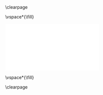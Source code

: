 \clearpage

\vspace*{\fill}

![**Figure 3**.
*AP2/EREBP*-like and *MADS*-box transcription factors change expression between IM and DM.
For each family, we plotted genes that were in the top 10% of all genes by absolute L~2~FC between IM and DM, without filtering on adjusted *p*-value.
Genes in the upper panels had higher expression at the DM stage, whilst genes in the lower panels had higher expression at the IM stage.
Most *AP2/EREBP*-like genes that pass the 10% cutoff were more highly expressed in the IM.
*AP2/EREBP*-like genes that were more highly expressed in IM mainly belong to the ERF and DREB clades.
In contrast, most *MADS*-box genes that pass the cutoff were more highly expressed at the DM stage.
Clades for *AP2/EREBP*-like genes are from the Plant Transcription Factor Database v4.0 [@jinPlantTFDBCentralHub2017] and @sharoniGeneStructuresClassification2011.
*MADS*-box clades were manually tabulated from @aroraMADSboxGeneFamily2007.
](figures/Figure_3.pdf)

\vspace*{\fill}
  
\clearpage
